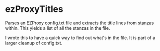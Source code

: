 # ezProxyTitles
Parses an EZProxy config.txt file and extracts the title lines from stanzas within. This yields a list of all the stanzas in the file.

I wrote this to have a quick way to find out what's in the file. It is part of a larger cleanup of config.txt.
